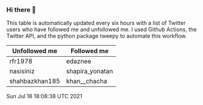 ### Hi there 👋

This table is automatically updated every six hours with a list of Twitter users who have followed me and unfollowed me. I used Github Actions, the Twitter API, and the python package tweepy to automate this workflow.

| Unfollowed me |  Followed me |
| --- | --- |
|rfr1978|edaznee|
|nasisiniz|shapira_yonatan|
|shahbazkhan185|khan__chacha|
Sun Jul 18 18:08:38 UTC 2021

